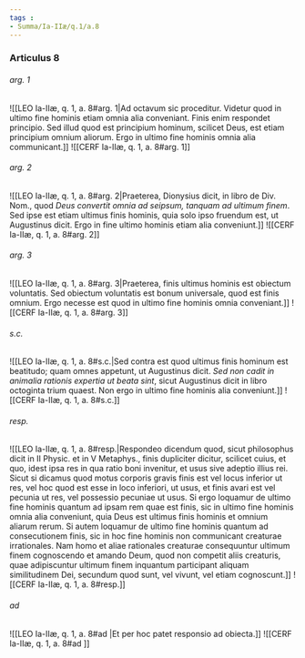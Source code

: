 ```yaml
---
tags : 
- Summa/Ia-IIæ/q.1/a.8
---
```


### Articulus 8

###### arg. 1
![[LEO Ia-IIæ, q. 1, a. 8#arg. 1|Ad octavum sic proceditur. Videtur quod in ultimo fine hominis etiam omnia alia conveniant. Finis enim respondet principio. Sed illud quod est principium hominum, scilicet Deus, est etiam principium omnium aliorum. Ergo in ultimo fine hominis omnia alia communicant.]]
![[CERF Ia-IIæ, q. 1, a. 8#arg. 1]]

###### arg. 2
![[LEO Ia-IIæ, q. 1, a. 8#arg. 2|Praeterea, Dionysius dicit, in libro de Div. Nom., quod *Deus convertit omnia ad seipsum, tanquam ad ultimum finem*. Sed ipse est etiam ultimus finis hominis, quia solo ipso fruendum est, ut Augustinus dicit. Ergo in fine ultimo hominis etiam alia conveniunt.]]
![[CERF Ia-IIæ, q. 1, a. 8#arg. 2]]

###### arg. 3
![[LEO Ia-IIæ, q. 1, a. 8#arg. 3|Praeterea, finis ultimus hominis est obiectum voluntatis. Sed obiectum voluntatis est bonum universale, quod est finis omnium. Ergo necesse est quod in ultimo fine hominis omnia conveniant.]]
![[CERF Ia-IIæ, q. 1, a. 8#arg. 3]]

###### s.c.
![[LEO Ia-IIæ, q. 1, a. 8#s.c.|Sed contra est quod ultimus finis hominum est beatitudo; quam omnes appetunt, ut Augustinus dicit. *Sed non cadit in animalia rationis expertia ut beata sint*, sicut Augustinus dicit in libro octoginta trium quaest. Non ergo in ultimo fine hominis alia conveniunt.]]
![[CERF Ia-IIæ, q. 1, a. 8#s.c.]]

###### resp.
![[LEO Ia-IIæ, q. 1, a. 8#resp.|Respondeo dicendum quod, sicut philosophus dicit in II Physic. et in V Metaphys., finis dupliciter dicitur, scilicet cuius, et quo, idest ipsa res in qua ratio boni invenitur, et usus sive adeptio illius rei. Sicut si dicamus quod motus corporis gravis finis est vel locus inferior ut res, vel hoc quod est esse in loco inferiori, ut usus, et finis avari est vel pecunia ut res, vel possessio pecuniae ut usus. Si ergo loquamur de ultimo fine hominis quantum ad ipsam rem quae est finis, sic in ultimo fine hominis omnia alia conveniunt, quia Deus est ultimus finis hominis et omnium aliarum rerum. Si autem loquamur de ultimo fine hominis quantum ad consecutionem finis, sic in hoc fine hominis non communicant creaturae irrationales. Nam homo et aliae rationales creaturae consequuntur ultimum finem cognoscendo et amando Deum, quod non competit aliis creaturis, quae adipiscuntur ultimum finem inquantum participant aliquam similitudinem Dei, secundum quod sunt, vel vivunt, vel etiam cognoscunt.]]
![[CERF Ia-IIæ, q. 1, a. 8#resp.]]

###### ad 
![[LEO Ia-IIæ, q. 1, a. 8#ad |Et per hoc patet responsio ad obiecta.]]
![[CERF Ia-IIæ, q. 1, a. 8#ad ]]

